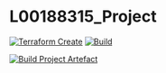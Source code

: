 # L00188315_Project

[![Terraform Create](https://github.com/Noelg14/L00188315_Project/actions/workflows/provision_infrastructure.yml/badge.svg)](https://github.com/Noelg14/L00188315_Project/actions/workflows/provision_infrastructure.yml)
[![Build](https://github.com/Noelg14/L00188315_Project/actions/workflows/dotnet.yml/badge.svg)](https://github.com/Noelg14/L00188315_Project/actions/workflows/dotnet.yml)

[![Build Project Artefact](https://github.com/Noelg14/L00188315_Project/actions/workflows/build.yml/badge.svg)](https://github.com/Noelg14/L00188315_Project/actions/workflows/build.yml)